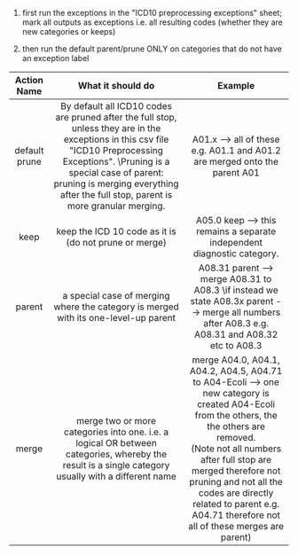 1. first run the exceptions in the "ICD10 preprocessing exceptions" sheet; mark all outputs as exceptions i.e. all resulting codes (whether they are new categories or keeps)		

2. then run the default parent/prune ONLY on categories that do not have an exception label		



|      Action   Name     |                                                                      What it should do                                                                     |                                                                         Example                                                                        |
|:----------------------:|:----------------------------------------------------------------------------------------------------------------------------------------------------------:|:------------------------------------------------------------------------------------------------------------------------------------------------------:|
| default   prune | By default all ICD10 codes are   pruned after the full stop, unless they are in the exceptions in this csv file  "ICD10 Preprocessing Exceptions".   \Pruning is a special case of parent: pruning is merging everything after the full stop, parent is more granular merging. |                                      A01.x --> all of these e.g.   A01.1 and A01.2 are merged onto the parent A01                                      |
|          keep          |                                                   keep the ICD 10 code as it is   (do not prune or merge)                                                  |                                       A05.0 keep --> this remains a   separate independent diagnostic category.                                        |
|         parent         |                                    a special case of merging where   the category is merged with its one-level-up parent                                   | A08.31 parent --> merge   A08.31 to A08.3      \if instead we state A08.3x parent --> merge all numbers after A08.3 e.g.   A08.31 and A08.32 etc to A08.3 |
|          merge         |   merge two or more categories   into one. i.e. a logical OR between categories, whereby the result is a   single category usually with a different name   |        merge A04.0, A04.1, A04.2, A04.5, A04.71   to A04-Ecoli --> one new category is created A04-Ecoli from the others,   the the others are removed. <br>(Note not all numbers after full stop are merged therefore not pruning and not all the codes are directly related to parent e.g. A04.71 therefore not all of these merges are parent)       |
